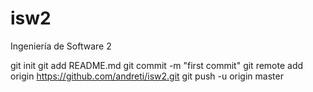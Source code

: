 isw2
====

Ingeniería de Software 2

git init
git add README.md
git commit -m "first commit"
git remote add origin https://github.com/andreti/isw2.git
git push -u origin master
